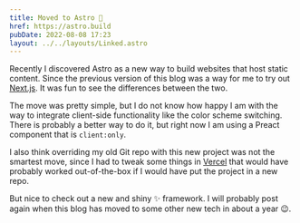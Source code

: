 ```yaml
---
title: Moved to Astro 🚀
href: https://astro.build
pubDate: 2022-08-08 17:23
layout: ../../layouts/Linked.astro
---
```


Recently I discovered Astro as a new way to build websites that host static content. Since the previous version of this blog was a way for me to try out [Next.js](https://nextjs.org). It was fun to see the differences between the two.

The move was pretty simple, but I do not know how happy I am with the way to integrate client-side functionality like the color scheme switching. There is probably a better way to do it, but right now I am using a Preact component that is `client:only`.

I also think overriding my old Git repo with this new project was not the smartest move, since I had to tweak some things in [Vercel](https://vercel.com) that would have probably worked out-of-the-box if I would have put the project in a new repo.

But nice to check out a new and shiny ✨ framework. I will probably post again when this blog has moved to some other new tech in about a year 😉.
